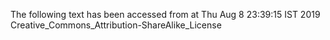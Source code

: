 The following text has been accessed from at Thu Aug 8 23:39:15 IST 2019
Creative_Commons_Attribution-ShareAlike_License
